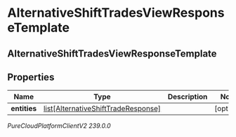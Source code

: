 # AlternativeShiftTradesViewResponseTemplate

## AlternativeShiftTradesViewResponseTemplate

## Properties

|Name | Type | Description | Notes|
|------------ | ------------- | ------------- | -------------|
| **entities** | [list[AlternativeShiftTradeResponse]](AlternativeShiftTradeResponse) |  | [optional] |



_PureCloudPlatformClientV2 239.0.0_
